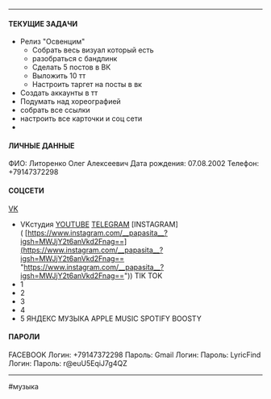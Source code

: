 * * *
#### ТЕКУЩИЕ ЗАДАЧИ
- Релиз "Освенцим"
	- Собрать весь визуал который есть
	- разобраться с бандлинк
	- Сделать 5 постов в ВК
	- Выложить 10 тт
	- Настроить таргет на посты в вк
- Создать аккаунты в тт
- Подумать над хореографией
- собрать все ссылки
- настроить все карточки и соц сети
- 
#### ЛИЧНЫЕ ДАННЫЕ
ФИО: Литоренко Олег Алексеевич
Дата рождения: 07.08.2002
Телефон: +79147372298
#### СОЦСЕТИ
[VK](https://vk.com/pvpasita) 
- VKстудия
[YOUTUBE](https://www.youtube.com/@PAPASITV)
[TELEGRAM](https://t.me/papasitaaa)
[INSTAGRAM]( [https://www.instagram.com/__papasita__?igsh=MWJjY2t6anVkd2Fnag==](https://www.instagram.com/__papasita__?igsh=MWJjY2t6anVkd2Fnag== "https://www.instagram.com/__papasita__?igsh=MWJjY2t6anVkd2Fnag=="))
TIK TOK
- 1
- 2
- 3
- 4
- 5
ЯНДЕКС МУЗЫКА
APPLE MUSIC
SPOTIFY
BOOSTY

#### ПАРОЛИ
FACEBOOK
	Логин: +79147372298
	Пароль:
Gmail
	Логин:
	Пароль:
LyricFind  
	Логин: 
	Пароль: r@euU5EqiJ7g4QZ
* * *
#музыка  